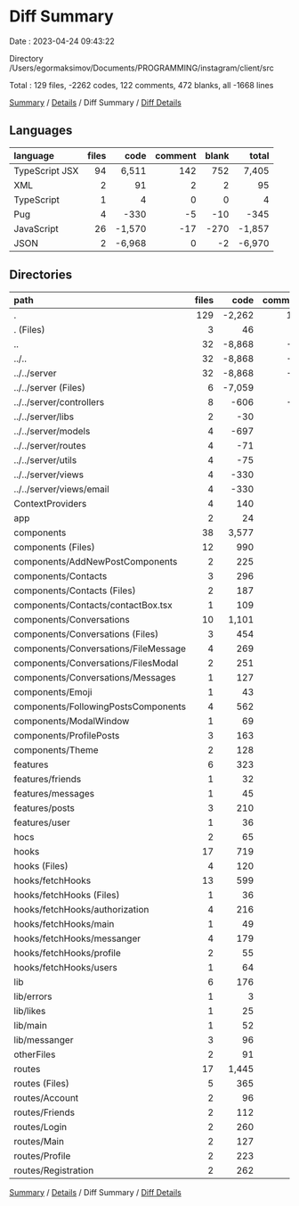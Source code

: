 # Diff Summary

Date : 2023-04-24 09:43:22

Directory /Users/egormaksimov/Documents/PROGRAMMING/instagram/client/src

Total : 129 files,  -2262 codes, 122 comments, 472 blanks, all -1668 lines

[Summary](results.md) / [Details](details.md) / Diff Summary / [Diff Details](diff-details.md)

## Languages
| language | files | code | comment | blank | total |
| :--- | ---: | ---: | ---: | ---: | ---: |
| TypeScript JSX | 94 | 6,511 | 142 | 752 | 7,405 |
| XML | 2 | 91 | 2 | 2 | 95 |
| TypeScript | 1 | 4 | 0 | 0 | 4 |
| Pug | 4 | -330 | -5 | -10 | -345 |
| JavaScript | 26 | -1,570 | -17 | -270 | -1,857 |
| JSON | 2 | -6,968 | 0 | -2 | -6,970 |

## Directories
| path | files | code | comment | blank | total |
| :--- | ---: | ---: | ---: | ---: | ---: |
| . | 129 | -2,262 | 122 | 472 | -1,668 |
| . (Files) | 3 | 46 | 2 | 9 | 57 |
| .. | 32 | -8,868 | -22 | -282 | -9,172 |
| ../.. | 32 | -8,868 | -22 | -282 | -9,172 |
| ../../server | 32 | -8,868 | -22 | -282 | -9,172 |
| ../../server (Files) | 6 | -7,059 | -1 | -29 | -7,089 |
| ../../server/controllers | 8 | -606 | -14 | -115 | -735 |
| ../../server/libs | 2 | -30 | 0 | -2 | -32 |
| ../../server/models | 4 | -697 | -1 | -80 | -778 |
| ../../server/routes | 4 | -71 | -1 | -31 | -103 |
| ../../server/utils | 4 | -75 | 0 | -15 | -90 |
| ../../server/views | 4 | -330 | -5 | -10 | -345 |
| ../../server/views/email | 4 | -330 | -5 | -10 | -345 |
| ContextProviders | 4 | 140 | 0 | 32 | 172 |
| app | 2 | 24 | 3 | 4 | 31 |
| components | 38 | 3,577 | 81 | 391 | 4,049 |
| components (Files) | 12 | 990 | 42 | 118 | 1,150 |
| components/AddNewPostComponents | 2 | 225 | 33 | 28 | 286 |
| components/Contacts | 3 | 296 | 1 | 34 | 331 |
| components/Contacts (Files) | 2 | 187 | 1 | 23 | 211 |
| components/Contacts/contactBox.tsx | 1 | 109 | 0 | 11 | 120 |
| components/Conversations | 10 | 1,101 | 4 | 114 | 1,219 |
| components/Conversations (Files) | 3 | 454 | 4 | 41 | 499 |
| components/Conversations/FileMessage | 4 | 269 | 0 | 37 | 306 |
| components/Conversations/FilesModal | 2 | 251 | 0 | 26 | 277 |
| components/Conversations/Messages | 1 | 127 | 0 | 10 | 137 |
| components/Emoji | 1 | 43 | 0 | 6 | 49 |
| components/FollowingPostsComponents | 4 | 562 | 0 | 56 | 618 |
| components/ModalWindow | 1 | 69 | 0 | 9 | 78 |
| components/ProfilePosts | 3 | 163 | 0 | 23 | 186 |
| components/Theme | 2 | 128 | 1 | 3 | 132 |
| features | 6 | 323 | 5 | 41 | 369 |
| features/friends | 1 | 32 | 1 | 7 | 40 |
| features/messages | 1 | 45 | 0 | 5 | 50 |
| features/posts | 3 | 210 | 3 | 22 | 235 |
| features/user | 1 | 36 | 1 | 7 | 44 |
| hocs | 2 | 65 | 1 | 17 | 83 |
| hooks | 17 | 719 | 5 | 100 | 824 |
| hooks (Files) | 4 | 120 | 1 | 20 | 141 |
| hooks/fetchHooks | 13 | 599 | 4 | 80 | 683 |
| hooks/fetchHooks (Files) | 1 | 36 | 0 | 11 | 47 |
| hooks/fetchHooks/authorization | 4 | 216 | 0 | 27 | 243 |
| hooks/fetchHooks/main | 1 | 49 | 2 | 7 | 58 |
| hooks/fetchHooks/messanger | 4 | 179 | 2 | 20 | 201 |
| hooks/fetchHooks/profile | 2 | 55 | 0 | 7 | 62 |
| hooks/fetchHooks/users | 1 | 64 | 0 | 8 | 72 |
| lib | 6 | 176 | 6 | 18 | 200 |
| lib/errors | 1 | 3 | 0 | 0 | 3 |
| lib/likes | 1 | 25 | 3 | 4 | 32 |
| lib/main | 1 | 52 | 0 | 4 | 56 |
| lib/messanger | 3 | 96 | 3 | 10 | 109 |
| otherFiles | 2 | 91 | 2 | 2 | 95 |
| routes | 17 | 1,445 | 39 | 140 | 1,624 |
| routes (Files) | 5 | 365 | 6 | 41 | 412 |
| routes/Account | 2 | 96 | 0 | 14 | 110 |
| routes/Friends | 2 | 112 | 0 | 12 | 124 |
| routes/Login | 2 | 260 | 0 | 19 | 279 |
| routes/Main | 2 | 127 | 1 | 19 | 147 |
| routes/Profile | 2 | 223 | 32 | 22 | 277 |
| routes/Registration | 2 | 262 | 0 | 13 | 275 |

[Summary](results.md) / [Details](details.md) / Diff Summary / [Diff Details](diff-details.md)